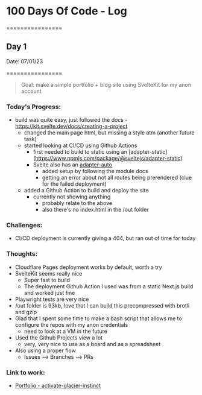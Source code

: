 # 100 Days Of Code - Log

================

## Day 1

Date: 07/01/23

================

> Goal: make a simple portfolio + blog site using SvelteKit for my anon account

### **Today's Progress**: 

- build was quite easy, just followed the docs 
        - https://kit.svelte.dev/docs/creating-a-project
    - changed the main page html, but missing a style atm (another future task)
    - started looking at CI/CD using Github Actions
        - first needed to build to static using an [adapter-static]
(https://www.npmjs.com/package/@sveltejs/adapter-static)
        - Svelte also has an [adapter-auto](https://www.npmjs.com/package/@sveltejs/adapter-auto)
            - added setup by following the module docs
            - getting an error about not all routes being prerendered (clue for the failed deployment)
    - added a Github Action to build and deploy the site
        - currently not showing anything
            - probably relate to the above
            - also there's no index.html in the /out folder

### **Challenges**:
- CI/CD deployment is currently giving a 404, but ran out of time for today

### **Thoughts**: 

- Cloudflare Pages deployment works by default, worth a try
- SvelteKit seems really nice 
    - Super fast to build
    - The deployment Github Action I used was from a static Next.js build and worked just fine
- Playwright tests are very nice
- /out folder is 93kb, love that I can build this precompressed with brotli and gzip
- Glad that I spent some time to make a bash script that allows me to configure the repos with my anon credentials
    - need to look at a VM in the future
- Used the Github Projects view a lot 
    - very, very nice to use as a board and as a spreadsheet
- Also using a proper flow
    - Issues --> Branches --> PRs

### **Link to work:** 
- [Portfolio - activate-glacier-instinct](https://github.com/activate-glacier-instinct/activate-glacier-instinct.github.io)



